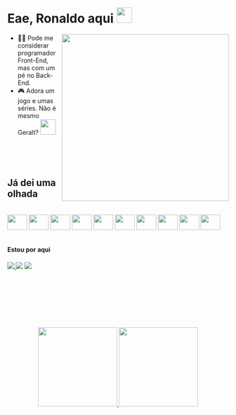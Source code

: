 <h1>Eae, Ronaldo aqui <img src="https://c.tenor.com/c-5wsAjypmgAAAAj/pepe-pepe-the-frog.gif" height="35px"/></h1>
<img align="right" height="380" src="https://i.pinimg.com/originals/1a/04/6d/1a046dddab19c5a9787139de244ca2ac.jpg"/>

- 🧑‍💻 Pode me considerar programador Front-End, mas com um pé no Back-End.
- 🎮 Adora um jogo e umas séries. Não é mesmo Geralt? <img src="https://c.tenor.com/oCMCJWHqRoMAAAAj/ok.gif" height="35px" />

<br/><br/><br/>

<h2>Já dei uma olhada</h2>
<div style="display: inline_block"><br>
  <img align="center" height="35" width="45" src="https://cdn.jsdelivr.net/gh/devicons/devicon/icons/html5/html5-original.svg" />
  <img align="center" height="35" width="45" src="https://cdn.jsdelivr.net/gh/devicons/devicon/icons/css3/css3-original.svg" />
  <img align="center" height="35" width="45" src="https://cdn.jsdelivr.net/gh/devicons/devicon/icons/sass/sass-original.svg" />
  <img align="center" height="35" width="45" src="https://cdn.jsdelivr.net/gh/devicons/devicon/icons/javascript/javascript-original.svg" />
  <img align="center" height="35" width="45" src="https://cdn.jsdelivr.net/gh/devicons/devicon/icons/typescript/typescript-original.svg" />
  <img align="center" height="35" width="45" src="https://cdn.jsdelivr.net/gh/devicons/devicon/icons/angularjs/angularjs-original.svg" />
  <img align="center" height="35" width="45" src="https://cdn.jsdelivr.net/gh/devicons/devicon/icons/react/react-original.svg" />
  <img align="center" height="35" width="45" src="https://cdn.jsdelivr.net/gh/devicons/devicon/icons/csharp/csharp-original.svg" />
  <img align="center" height="35" width="45" src="https://cdn.jsdelivr.net/gh/devicons/devicon/icons/firebase/firebase-plain.svg" />
  <img align="center" height="35" width="45" src="https://cdn.jsdelivr.net/gh/devicons/devicon/icons/mongodb/mongodb-original.svg" />
</div>

<br/>

<h4>Estou por aqui<h4/>
<div>
    <a href="https://www.linkedin.com/in/ronaldo-victor-a9509923a/" target="_blank"><img src="https://img.shields.io/badge/LinkedIn-0077B5?style=for-the-badge&logo=linkedin&logoColor=white" target="_blank"/> 
    <a href="https://www.twitter.com/ronaldo_vctor" target="_blank"><img src="https://img.shields.io/badge/Twitter-1DA1F2?style=for-the-badge&logo=twitter&logoColor=white" target="_blank"/></a>
      <a href="https://www.twitch.tv/ronaldovctor" target="_blank"><img src="https://img.shields.io/badge/Twitch-9146FF?style=for-the-badge&logo=twitch&logoColor=white" target="_blank"/>
</div>

<br/><br/><br/><br/><br/><br/>

<div align="center">
  <a href="https://github.com/ronaldovctor">
  <img height="180em" src="https://github-readme-stats.vercel.app/api?username=ronaldovctor&show_icons=true&theme=midnight-purple&include_all_commits=true&count_private=true"/>
  <img height="180em" src="https://github-readme-stats.vercel.app/api/top-langs/?username=ronaldovctor&layout=compact&langs_count=7&theme=midnight-purple"/>
</div>
